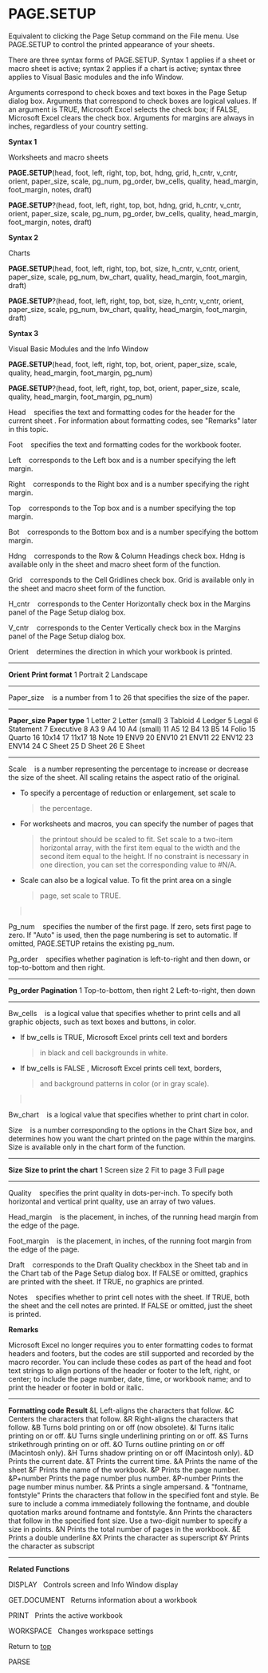 PAGE.SETUP
==========

Equivalent to clicking the Page Setup command on the File menu. Use
PAGE.SETUP to control the printed appearance of your sheets.

There are three syntax forms of PAGE.SETUP. Syntax 1 applies if a sheet
or macro sheet is active; syntax 2 applies if a chart is active; syntax
three applies to Visual Basic modules and the info Window.

Arguments correspond to check boxes and text boxes in the Page Setup
dialog box. Arguments that correspond to check boxes are logical values.
If an argument is TRUE, Microsoft Excel selects the check box; if FALSE,
Microsoft Excel clears the check box. Arguments for margins are always
in inches, regardless of your country setting.

**Syntax 1**

Worksheets and macro sheets

**PAGE.SETUP**(head, foot, left, right, top, bot, hdng, grid, h\_cntr,
v\_cntr, orient, paper\_size, scale, pg\_num, pg\_order, bw\_cells,
quality, head\_margin, foot\_margin, notes, draft)

**PAGE.SETUP**?(head, foot, left, right, top, bot, hdng, grid, h\_cntr,
v\_cntr, orient, paper\_size, scale, pg\_num, pg\_order, bw\_cells,
quality, head\_margin, foot\_margin, notes, draft)

**Syntax 2**

Charts

**PAGE.SETUP**(head, foot, left, right, top, bot, size, h\_cntr,
v\_cntr, orient, paper\_size, scale, pg\_num, bw\_chart, quality,
head\_margin, foot\_margin, draft)

**PAGE.SETUP**?(head, foot, left, right, top, bot, size, h\_cntr,
v\_cntr, orient, paper\_size, scale, pg\_num, bw\_chart, quality,
head\_margin, foot\_margin, draft)

**Syntax 3**

Visual Basic Modules and the Info Window

**PAGE.SETUP**(head, foot, left, right, top, bot, orient, paper\_size,
scale, quality, head\_margin, foot\_margin, pg\_num)

**PAGE.SETUP**?(head, foot, left, right, top, bot, orient, paper\_size,
scale, quality, head\_margin, foot\_margin, pg\_num)

Head    specifies the text and formatting codes for the header for the
current sheet . For information about formatting codes, see \"Remarks\"
later in this topic.

Foot    specifies the text and formatting codes for the workbook footer.

Left    corresponds to the Left box and is a number specifying the left
margin.

Right    corresponds to the Right box and is a number specifying the
right margin.

Top    corresponds to the Top box and is a number specifying the top
margin.

Bot    corresponds to the Bottom box and is a number specifying the
bottom margin.

Hdng    corresponds to the Row & Column Headings check box. Hdng is
available only in the sheet and macro sheet form of the function.

Grid    corresponds to the Cell Gridlines check box. Grid is available
only in the sheet and macro sheet form of the function.

H\_cntr    corresponds to the Center Horizontally check box in the
Margins panel of the Page Setup dialog box.

V\_cntr    corresponds to the Center Vertically check box in the Margins
panel of the Page Setup dialog box.

Orient    determines the direction in which your workbook is printed.

  ------------ ------------------
  **Orient**   **Print format**
  1            Portrait
  2            Landscape
  ------------ ------------------

Paper\_size    is a number from 1 to 26 that specifies the size of the
paper.

  ----------------- ----------------
  **Paper\_size**   **Paper type**
  1                 Letter
  2                 Letter (small)
  3                 Tabloid
  4                 Ledger
  5                 Legal
  6                 Statement
  7                 Executive
  8                 A3
  9                 A4
  10                A4 (small)
  11                A5
  12                B4
  13                B5
  14                Folio
  15                Quarto
  16                10x14
  17                11x17
  18                Note
  19                ENV9
  20                ENV10
  21                ENV11
  22                ENV12
  23                ENV14
  24                C Sheet
  25                D Sheet
  26                E Sheet
  ----------------- ----------------

Scale    is a number representing the percentage to increase or decrease
the size of the sheet. All scaling retains the aspect ratio of the
original.

-   To specify a percentage of reduction or enlargement, set scale to
    > the percentage.

-   For worksheets and macros, you can specify the number of pages that
    > the printout should be scaled to fit. Set scale to a two-item
    > horizontal array, with the first item equal to the width and the
    > second item equal to the height. If no constraint is necessary in
    > one direction, you can set the corresponding value to \#N/A.

-   Scale can also be a logical value. To fit the print area on a single
    > page, set scale to TRUE.

>  

Pg\_num    specifies the number of the first page. If zero, sets first
page to zero. If \"Auto\" is used, then the page numbering is set to
automatic. If omitted, PAGE.SETUP retains the existing pg\_num.

Pg\_order    specifies whether pagination is left-to-right and then
down, or top-to-bottom and then right.

  --------------- ---------------------------
  **Pg\_order**   **Pagination**
  1               Top-to-bottom, then right
  2               Left-to-right, then down
  --------------- ---------------------------

Bw\_cells    is a logical value that specifies whether to print cells
and all graphic objects, such as text boxes and buttons, in color.

-   If bw\_cells is TRUE, Microsoft Excel prints cell text and borders
    > in black and cell backgrounds in white.

-   If bw\_cells is FALSE , Microsoft Excel prints cell text, borders,
    > and background patterns in color (or in gray scale).

>  

Bw\_chart    is a logical value that specifies whether to print chart in
color.

Size    is a number corresponding to the options in the Chart Size box,
and determines how you want the chart printed on the page within the
margins. Size is available only in the chart form of the function.

  ---------- -----------------------------
  **Size**   **Size to print the chart**
  1          Screen size
  2          Fit to page
  3          Full page
  ---------- -----------------------------

Quality    specifies the print quality in dots-per-inch. To specify both
horizontal and vertical print quality, use an array of two values.

Head\_margin    is the placement, in inches, of the running head margin
from the edge of the page.

Foot\_margin    is the placement, in inches, of the running foot margin
from the edge of the page.

Draft    corresponds to the Draft Quality checkbox in the Sheet tab and
in the Chart tab of the Page Setup dialog box. If FALSE or omitted,
graphics are printed with the sheet. If TRUE, no graphics are printed.

Notes    specifies whether to print cell notes with the sheet. If TRUE,
both the sheet and the cell notes are printed. If FALSE or omitted, just
the sheet is printed.

**Remarks**

Microsoft Excel no longer requires you to enter formatting codes to
format headers and footers, but the codes are still supported and
recorded by the macro recorder. You can include these codes as part of
the head and foot text strings to align portions of the header or footer
to the left, right, or center; to include the page number, date, time,
or workbook name; and to print the header or footer in bold or italic.

  --------------------------- ---------------------------------------------------------------------------------------------------------------------------------------------------------------------------------------------
  **Formatting code**         **Result**
  &L                          Left-aligns the characters that follow.
  &C                          Centers the characters that follow.
  &R                          Right-aligns the characters that follow.
  &B                          Turns bold printing on or off (now obsolete).
  &I                          Turns italic printing on or off.
  &U                          Turns single underlining printing on or off.
  &S                          Turns strikethrough printing on or off.
  &O                          Turns outline printing on or off (Macintosh only).
  &H                          Turns shadow printing on or off (Macintosh only).
  &D                          Prints the current date.
  &T                          Prints the current time.
  &A                          Prints the name of the sheet
  &F                          Prints the name of the workbook.
  &P                          Prints the page number.
  &P+number                   Prints the page number plus number.
  &P-number                   Prints the page number minus number.
  &&                          Prints a single ampersand.
  & \"fontname, fontstyle\"   Prints the characters that follow in the specified font and style. Be sure to include a comma immediately following the fontname, and double quotation marks around fontname and fontstyle.
  &nn                         Prints the characters that follow in the specified font size. Use a two-digit number to specify a size in points.
  &N                          Prints the total number of pages in the workbook.
  &E                          Prints a double underline
  &X                          Prints the character as superscript
  &Y                          Prints the character as subscript
  --------------------------- ---------------------------------------------------------------------------------------------------------------------------------------------------------------------------------------------

**Related Functions**

DISPLAY   Controls screen and Info Window display

GET.DOCUMENT   Returns information about a workbook

PRINT   Prints the active workbook

WORKSPACE   Changes workspace settings

Return to [top](#H)

PARSE
